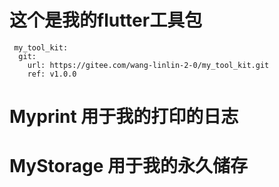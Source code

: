 # 这个是我的flutter工具包

```
 my_tool_kit:
  git:  
    url: https://gitee.com/wang-linlin-2-0/my_tool_kit.git
    ref: v1.0.0
```

# Myprint 用于我的打印的日志

# MyStorage 用于我的永久储存
